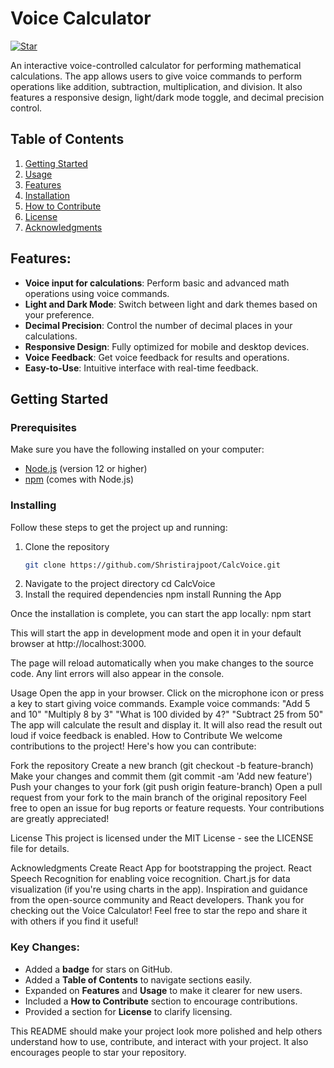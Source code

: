 # Voice Calculator

[![Star](https://img.shields.io/github/stars/Shristirajpoot/CalcVoice?style=social)](https://github.com/Shristirajpoot/CalcVoice)

An interactive voice-controlled calculator for performing mathematical calculations. The app allows users to give voice commands to perform operations like addition, subtraction, multiplication, and division. It also features a responsive design, light/dark mode toggle, and decimal precision control.

## Table of Contents
1. [Getting Started](#getting-started)
2. [Usage](#usage)
3. [Features](#features)
4. [Installation](#installation)
5. [How to Contribute](#how-to-contribute)
6. [License](#license)
7. [Acknowledgments](#acknowledgments)

## Features:
- **Voice input for calculations**: Perform basic and advanced math operations using voice commands.
- **Light and Dark Mode**: Switch between light and dark themes based on your preference.
- **Decimal Precision**: Control the number of decimal places in your calculations.
- **Responsive Design**: Fully optimized for mobile and desktop devices.
- **Voice Feedback**: Get voice feedback for results and operations.
- **Easy-to-Use**: Intuitive interface with real-time feedback.

## Getting Started

### Prerequisites
Make sure you have the following installed on your computer:
- [Node.js](https://nodejs.org/) (version 12 or higher)
- [npm](https://www.npmjs.com/) (comes with Node.js)

### Installing

Follow these steps to get the project up and running:

1. Clone the repository
   ```bash
   git clone https://github.com/Shristirajpoot/CalcVoice.git
2. Navigate to the project directory
   cd CalcVoice
3. Install the required dependencies
   npm install
   Running the App

Once the installation is complete, you can start the app locally:
   npm start
   
This will start the app in development mode and open it in your default browser at http://localhost:3000.

The page will reload automatically when you make changes to the source code. Any lint errors will also appear in the console.

Usage
Open the app in your browser.
Click on the microphone icon or press a key to start giving voice commands.
Example voice commands:
"Add 5 and 10"
"Multiply 8 by 3"
"What is 100 divided by 4?"
"Subtract 25 from 50"
The app will calculate the result and display it. It will also read the result out loud if voice feedback is enabled.
How to Contribute
We welcome contributions to the project! Here's how you can contribute:

Fork the repository
Create a new branch (git checkout -b feature-branch)
Make your changes and commit them (git commit -am 'Add new feature')
Push your changes to your fork (git push origin feature-branch)
Open a pull request from your fork to the main branch of the original repository
Feel free to open an issue for bug reports or feature requests. Your contributions are greatly appreciated!

License
This project is licensed under the MIT License - see the LICENSE file for details.

Acknowledgments
Create React App for bootstrapping the project.
React Speech Recognition for enabling voice recognition.
Chart.js for data visualization (if you're using charts in the app).
Inspiration and guidance from the open-source community and React developers.
Thank you for checking out the Voice Calculator! Feel free to star the repo and share it with others if you find it useful!

### Key Changes:
- Added a **badge** for stars on GitHub.
- Added a **Table of Contents** to navigate sections easily.
- Expanded on **Features** and **Usage** to make it clearer for new users.
- Included a **How to Contribute** section to encourage contributions.
- Provided a section for **License** to clarify licensing.

This README should make your project look more polished and help others understand how to use, contribute, and interact with your project. It also encourages people to star your repository.
